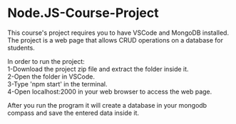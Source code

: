 # Node.JS-Course-Project
This course's project requires you to have VSCode and MongoDB installed.<br />
The project is a web page that allows CRUD operations on a database for students.<br />

In order to run the project:<br />
  1-Download the project zip file and extract the folder inside it.<br/>
  2-Open the folder in VSCode.<br />
  3-Type 'npm start' in the terminal.<br />
  4-Open localhost:2000 in your web browser to access the web page.<br />

After you run the program it will create a database in your mongodb compass and save the entered data inside it.
